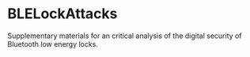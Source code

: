# BLELockAttacks
Supplementary materials for an critical analysis of the digital security of Bluetooth low energy locks.
